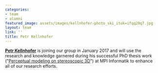 ```yaml
---
categories:
- team
- alumni
featured_image: assets/images/kellnhofer-photo_ski_itok=ifqq20q7.jpg
layout: team
link: ''
title: Petr Kellnhofer
---
```


[**Petr Kellnhofer**](https://people.csail.mit.edu/pkellnho/) is joining our group in January 2017 and will use the research and knowledge garnered during his successful PhD thesis work ("[Perceptual modeling on stereoscopic 3D](http://people.mpi-inf.mpg.de/%7Epkellnho/phd.pdf)") at MPI Informatik to enhance all of our research efforts.